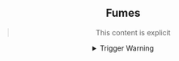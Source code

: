 <div align="center">


## Fumes

> This content is explicit

<details>
  <summary>Trigger Warning</summary>
  
Spray color and the fumes whisp
Erratically up and around
Without rhyme the fumes are
Mine. And they bleed into
My lungs and eyes and my skin,
Where it pools onto my nails
Black like a magician. While my head
Shakes and screams in agony
From the sex: my brain cells 
Die off in orgasm.


<div style="display: flex; align-items: center; justify-content: center; max-width: 100%;">
    <img src="/writing/images/fumes.png" alt="fumes" style="max-width: 100%; max-height: 100%;">
</div>
